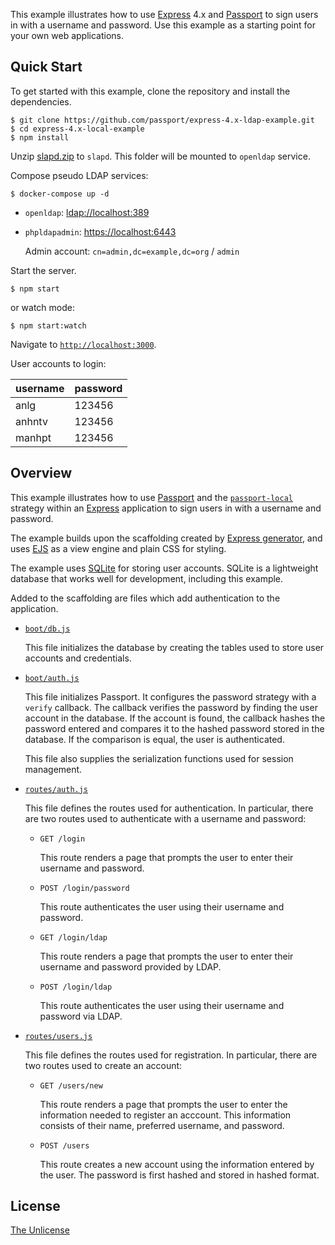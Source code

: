 This example illustrates how to use [Express](https://expressjs.com) 4.x and
[Passport](https://www.passportjs.org) to sign users in with a username and password. Use this example as a starting
point for your own web applications.

## Quick Start

To get started with this example, clone the repository and install the dependencies.

```shell
$ git clone https://github.com/passport/express-4.x-ldap-example.git
$ cd express-4.x-local-example
$ npm install
```

Unzip [slapd.zip](./slapd.zip) to `slapd`. This folder will be mounted to `openldap` service.

Compose pseudo LDAP services:

```shell
$ docker-compose up -d
```

- `openldap`: [ldap://localhost:389](ldap://localhost:389)
- `phpldapadmin`: [https://localhost:6443](https://localhost:6443)

  Admin account: `cn=admin,dc=example,dc=org` / `admin`

Start the server.

```shell
$ npm start
```

or watch mode:

```shell
$ npm start:watch
```

Navigate to [`http://localhost:3000`](http://localhost:3000).

User accounts to login:

| username | password |
| --- | --- |
| anlg | 123456 |
| anhntv | 123456 |
| manhpt | 123456 |

## Overview

This example illustrates how to use [Passport](https://www.passportjs.org) and
the [`passport-local`](https://www.passportjs.org/packages/passport-local/)
strategy within an [Express](https://expressjs.com) application to sign users in with a username and password.

The example builds upon the scaffolding created by [Express generator](https://expressjs.com/en/starter/generator.html),
and uses [EJS](https://ejs.co) as a view engine and plain CSS for styling.

The example uses [SQLite](https://www.sqlite.org) for storing user accounts. SQLite is a lightweight database that works
well for development, including this example.

Added to the scaffolding are files which add authentication to the application.

* [`boot/db.js`](boot/db.js)

  This file initializes the database by creating the tables used to store user accounts and credentials.

* [`boot/auth.js`](boot/auth.js)

  This file initializes Passport. It configures the password strategy with a
  `verify` callback. The callback verifies the password by finding the user account in the database. If the account is
  found, the callback hashes the password entered and compares it to the hashed password stored in the database. If the
  comparison is equal, the user is authenticated.

  This file also supplies the serialization functions used for session management.

* [`routes/auth.js`](routes/auth.js)

  This file defines the routes used for authentication. In particular, there are two routes used to authenticate with a
  username and password:

    - `GET /login`

      This route renders a page that prompts the user to enter their username and password.

    - `POST /login/password`

      This route authenticates the user using their username and password.

    - `GET /login/ldap`

      This route renders a page that prompts the user to enter their username and password provided by LDAP.

    - `POST /login/ldap`

      This route authenticates the user using their username and password via LDAP.

* [`routes/users.js`](routes/users.js)

  This file defines the routes used for registration. In particular, there are two routes used to create an account:

    - `GET /users/new`

      This route renders a page that prompts the user to enter the information needed to register an acccount. This
      information consists of their name, preferred username, and password.

    - `POST /users`

      This route creates a new account using the information entered by the user. The password is first hashed and
      stored in hashed format.

## License

[The Unlicense](https://opensource.org/licenses/unlicense)
